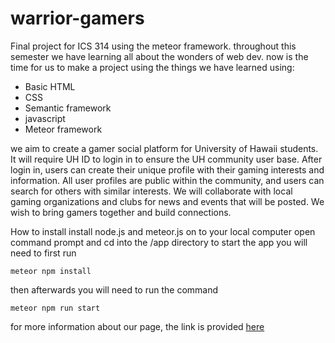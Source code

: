 # warrior-gamers
Final project for ICS 314
using the meteor framework.
throughout this semester we have learning all about the wonders of web dev.
now is the time for us to make a project using the things we have learned using:
- Basic HTML
- CSS
- Semantic framework
- javascript
- Meteor framework

we aim to create a gamer social platform for University of Hawaii students. It will require UH ID to login in to ensure the UH community user base. After login in, users can create their unique profile with their gaming interests and information. All user profiles are public within the community, and users can search for others with similar interests. We will collaborate with local gaming organizations and clubs for news and events that will be posted. We wish to bring gamers together and build connections.

How to install
install node.js and meteor.js on to your local computer
open command prompt and cd into the /app directory
to start the app you will need to first run
```
meteor npm install
```
then afterwards you will need to run the command
```
meteor npm run start
```

for more information about our page, the link is provided [here](https://314gb.github.io/)
